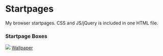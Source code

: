 # Startpages 

My browser startpages. CSS and JS/jQuery is included in one HTML file.

### Startpage Boxes

<img src="http://i.imgur.com/vHWmHgy.jpg" border="0" />
<a href="http://i.imgur.com/a2PBUC1.jpg" target="_blank">Wallpaper</a>
